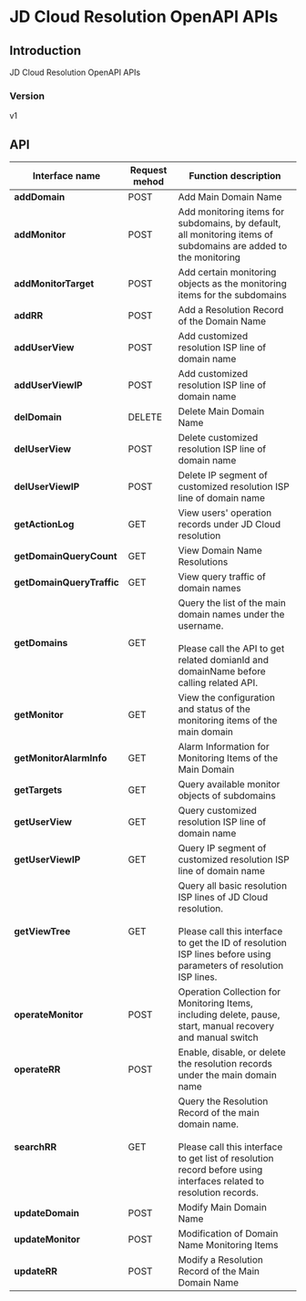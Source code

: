 # JD Cloud Resolution OpenAPI APIs


## Introduction
JD Cloud Resolution OpenAPI APIs


### Version
v1


## API
|Interface name|Request mehod|Function description|
|---|---|---|
|**addDomain**|POST|Add Main Domain Name|
|**addMonitor**|POST|Add monitoring items for subdomains, by default, all monitoring items of subdomains are added to the monitoring|
|**addMonitorTarget**|POST|Add certain monitoring objects as the monitoring items for the subdomains|
|**addRR**|POST|Add a Resolution Record of the Domain Name|
|**addUserView**|POST|Add customized resolution ISP line of domain name|
|**addUserViewIP**|POST|Add customized resolution ISP line of domain name|
|**delDomain**|DELETE|Delete Main Domain Name|
|**delUserView**|POST|Delete customized resolution ISP line of domain name|
|**delUserViewIP**|POST|Delete IP segment of customized resolution ISP line of domain name|
|**getActionLog**|GET|View users' operation records under JD Cloud resolution|
|**getDomainQueryCount**|GET|View Domain Name Resolutions|
|**getDomainQueryTraffic**|GET|View query traffic of domain names|
|**getDomains**|GET|Query the list of the main domain names under the username. <br>    </br>Please call the API to get related domianId and domainName before calling related API. </br>|
|**getMonitor**|GET|View the configuration and status of the monitoring items of the main domain|
|**getMonitorAlarmInfo**|GET|Alarm Information for Monitoring Items of the Main Domain|
|**getTargets**|GET|Query available monitor objects of subdomains|
|**getUserView**|GET|Query customized resolution ISP line of domain name|
|**getUserViewIP**|GET|Query IP segment of customized resolution ISP line of domain name|
|**getViewTree**|GET|Query all basic resolution ISP lines of JD Cloud resolution. <br></br>Please call this interface to get the ID of resolution ISP lines before using parameters of resolution ISP lines. </br>|
|**operateMonitor**|POST|Operation Collection for Monitoring Items, including delete, pause, start, manual recovery and manual switch|
|**operateRR**|POST|Enable, disable, or delete the resolution records under the main domain name|
|**searchRR**|GET|Query the Resolution Record of the main domain name. <br></br>Please call this interface to get list of resolution record before using interfaces related to resolution records. </br>|
|**updateDomain**|POST|Modify Main Domain Name|
|**updateMonitor**|POST|Modification of Domain Name Monitoring Items|
|**updateRR**|POST|Modify a Resolution Record of the Main Domain Name|
